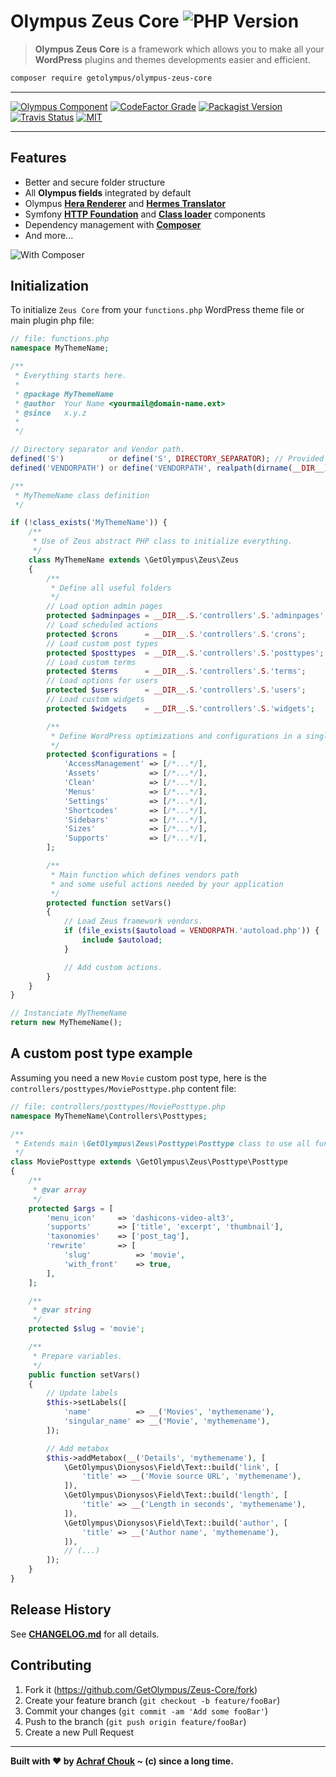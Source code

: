 # Olympus Zeus Core ![PHP Version][php-image]
> **Olympus Zeus Core** is a framework which allows you to make all your **WordPress** plugins and themes developments easier and efficient.

```sh
composer require getolympus/olympus-zeus-core
```

---

[![Olympus Component][olympus-image]][olympus-url]
[![CodeFactor Grade][codefactor-image]][codefactor-url]
[![Packagist Version][packagist-image]][packagist-url]
[![Travis Status][travis-image]][travis-url]
[![MIT][license-image]][license-blob]

---

## Features

+ Better and secure folder structure
+ All **Olympus fields** integrated by default
+ Olympus [**Hera Renderer**](https://github.com/GetOlympus/Hera-Renderer) and [**Hermes Translator**](https://github.com/GetOlympus/Hermes-Translator)
+ Symfony [**HTTP Foundation**](https://github.com/symfony/http-foundation) and [**Class loader**](https://github.com/symfony/class-loader) components
+ Dependency management with [**Composer**](https://getcomposer.org)
+ And more...

![With Composer](https://img.shields.io/badge/with-Composer-885630.svg?style=flat-square)

## Initialization

To initialize `Zeus Core` from your `functions.php` WordPress theme file or main plugin php file:

```php
// file: functions.php
namespace MyThemeName;

/**
 * Everything starts here.
 *
 * @package MyThemeName
 * @author  Your Name <yourmail@domain-name.ext>
 * @since   x.y.z
 *
 */

// Directory separator and Vendor path.
defined('S')          or define('S', DIRECTORY_SEPARATOR); // Provided by Olympus container
defined('VENDORPATH') or define('VENDORPATH', realpath(dirname(__DIR__)).S.'vendor'.S); // Provided by Olympus container

/**
 * MyThemeName class definition
 */

if (!class_exists('MyThemeName')) {
    /**
     * Use of Zeus abstract PHP class to initialize everything.
     */
    class MyThemeName extends \GetOlympus\Zeus\Zeus
    {
        /**
         * Define all useful folders
         */
        // Load option admin pages
        protected $adminpages = __DIR__.S.'controllers'.S.'adminpages';
        // Load scheduled actions
        protected $crons      = __DIR__.S.'controllers'.S.'crons';
        // Load custom post types
        protected $posttypes  = __DIR__.S.'controllers'.S.'posttypes';
        // Load custom terms
        protected $terms      = __DIR__.S.'controllers'.S.'terms';
        // Load options for users
        protected $users      = __DIR__.S.'controllers'.S.'users';
        // Load custom widgets
        protected $widgets    = __DIR__.S.'controllers'.S.'widgets';

        /**
         * Define WordPress optimizations and configurations in a single var.
         */
        protected $configurations = [
            'AccessManagement' => [/*...*/],
            'Assets'           => [/*...*/],
            'Clean'            => [/*...*/],
            'Menus'            => [/*...*/],
            'Settings'         => [/*...*/],
            'Shortcodes'       => [/*...*/],
            'Sidebars'         => [/*...*/],
            'Sizes'            => [/*...*/],
            'Supports'         => [/*...*/],
        ];

        /**
         * Main function which defines vendors path
         * and some useful actions needed by your application
         */
        protected function setVars()
        {
            // Load Zeus framework vendors.
            if (file_exists($autoload = VENDORPATH.'autoload.php')) {
                include $autoload;
            }

            // Add custom actions.
        }
    }
}

// Instanciate MyThemeName
return new MyThemeName();
```

## A custom post type example

Assuming you need a new `Movie` custom post type, here is the `controllers/posttypes/MoviePosttype.php` content file:

```php
// file: controllers/posttypes/MoviePosttype.php
namespace MyThemeName\Controllers\Posttypes;

/**
 * Extends main \GetOlympus\Zeus\Posttype\Posttype class to use all functionalities
 */
class MoviePosttype extends \GetOlympus\Zeus\Posttype\Posttype
{
    /**
     * @var array
     */
    protected $args = [
        'menu_icon'     => 'dashicons-video-alt3',
        'supports'      => ['title', 'excerpt', 'thumbnail'],
        'taxonomies'    => ['post_tag'],
        'rewrite'       => [
            'slug'          => 'movie',
            'with_front'    => true,
        ],
    ];

    /**
     * @var string
     */
    protected $slug = 'movie';

    /**
     * Prepare variables.
     */
    public function setVars()
    {
        // Update labels
        $this->setLabels([
            'name'          => __('Movies', 'mythemename'),
            'singular_name' => __('Movie', 'mythemename'),
        ]);

        // Add metabox
        $this->addMetabox(__('Details', 'mythemename'), [
            \GetOlympus\Dionysos\Field\Text::build('link', [
                'title' => __('Movie source URL', 'mythemename'),
            ]),
            \GetOlympus\Dionysos\Field\Text::build('length', [
                'title' => __('Length in seconds', 'mythemename'),
            ]),
            \GetOlympus\Dionysos\Field\Text::build('author', [
                'title' => __('Author name', 'mythemename'),
            ]),
            // (...)
        ]);
    }
}
```

## Release History

See [**CHANGELOG.md**][changelog-blob] for all details.

## Contributing

1. Fork it (<https://github.com/GetOlympus/Zeus-Core/fork>)
2. Create your feature branch (`git checkout -b feature/fooBar`)
3. Commit your changes (`git commit -am 'Add some fooBar'`)
4. Push to the branch (`git push origin feature/fooBar`)
5. Create a new Pull Request

---

**Built with ♥ by [Achraf Chouk](http://github.com/crewstyle "Achraf Chouk") ~ (c) since a long time.**

<!-- links & imgs dfn's -->
[olympus-image]: https://img.shields.io/badge/for-Olympus-44cc11.svg?style=flat-square
[olympus-url]: https://github.com/GetOlympus
[changelog-blob]: https://github.com/GetOlympus/Zeus-Core/blob/master/CHANGELOG.md
[codefactor-image]: https://www.codefactor.io/repository/github/GetOlympus/Zeus-Core/badge?style=flat-square
[codefactor-url]: https://www.codefactor.io/repository/github/getolympus/zeus-core
[license-blob]: https://github.com/GetOlympus/Zeus-Core/blob/master/LICENSE
[license-image]: https://img.shields.io/badge/license-MIT_License-blue.svg?style=flat-square
[packagist-image]: https://img.shields.io/packagist/v/getolympus/olympus-zeus-core.svg?style=flat-square
[packagist-url]: https://packagist.org/packages/getolympus/olympus-zeus-core
[php-image]: https://img.shields.io/travis/php-v/GetOlympus/Zeus-Core.svg?style=flat-square
[travis-image]: https://img.shields.io/travis/GetOlympus/Zeus-Core/master.svg?style=flat-square
[travis-url]: https://travis-ci.org/GetOlympus/Zeus-Core